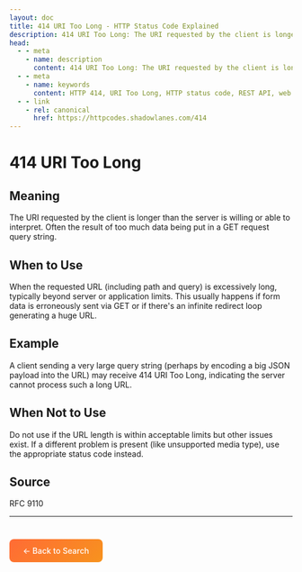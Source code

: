 ```yaml
---
layout: doc
title: 414 URI Too Long - HTTP Status Code Explained
description: 414 URI Too Long: The URI requested by the client is longer than the server is willing or able to interpret. Often the result of too much data being put in a ...
head:
  - - meta
    - name: description
      content: 414 URI Too Long: The URI requested by the client is longer than the server is willing or able to interpret. Often the result of too much data being put in a ...
  - - meta
    - name: keywords
      content: HTTP 414, URI Too Long, HTTP status code, REST API, web development
  - - link
    - rel: canonical
      href: https://httpcodes.shadowlanes.com/414
---
```


<script setup>
const structuredData = {
  "@context": "https://schema.org",
  "@type": "TechArticle",
  "headline": "414 URI Too Long - HTTP Status Code",
  "description": "The URI requested by the client is longer than the server is willing or able to interpret. Often the result of too much data being put in a GET request query string.",
  "url": "https://httpcodes.shadowlanes.com/414",
  "keywords": "HTTP 414, URI Too Long, HTTP status code",
  "articleBody": "The URI requested by the client is longer than the server is willing or able to interpret. Often the result of too much data being put in a GET request query string. When the requested URL (including path and query) is excessively long, typically beyond server or application limits. This usually happens if form data is erroneously sent via GET or if there's an infinite redirect loop generating a huge URL.",
  "publisher": {
    "@type": "Organization",
    "name": "HTTP Codes Explainer"
  }
}
</script>

<script type="application/ld+json" v-html="JSON.stringify(structuredData)"></script>

# 414 URI Too Long

## Meaning

The URI requested by the client is longer than the server is willing or able to interpret. Often the result of too much data being put in a GET request query string.

## When to Use

When the requested URL (including path and query) is excessively long, typically beyond server or application limits. This usually happens if form data is erroneously sent via GET or if there's an infinite redirect loop generating a huge URL.

## Example

A client sending a very large query string (perhaps by encoding a big JSON payload into the URL) may receive 414 URI Too Long, indicating the server cannot process such a long URL.

## When Not to Use

Do not use if the URL length is within acceptable limits but other issues exist. If a different problem is present (like unsupported media type), use the appropriate status code instead.

## Source

RFC 9110

---

<div style="margin-top: 40px;">
  <a href="/" style="display: inline-block; padding: 12px 24px; background: linear-gradient(135deg, #ff6b35, #f7931e); color: white; text-decoration: none; border-radius: 8px; font-weight: 500;">← Back to Search</a>
</div>
